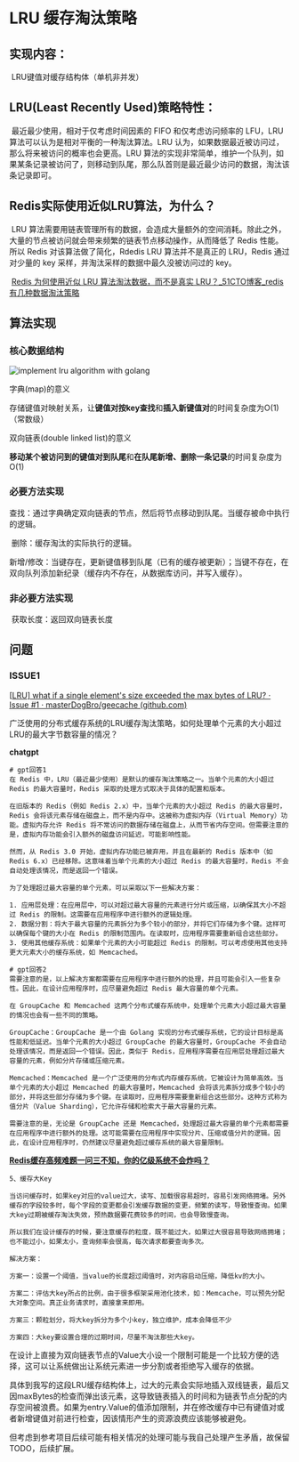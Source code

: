 # LRU 缓存淘汰策略

## 实现内容：

​	LRU键值对缓存结构体（单机非并发）

## LRU(Least Recently Used)策略特性：

​	最近最少使用，相对于仅考虑时间因素的 FIFO 和仅考虑访问频率的 LFU，LRU 算法可以认为是相对平衡的一种淘汰算法。LRU 认为，如果数据最近被访问过，那么将来被访问的概率也会更高。LRU 算法的实现非常简单，维护一个队列，如果某条记录被访问了，则移动到队尾，那么队首则是最近最少访问的数据，淘汰该条记录即可。

## Redis实际使用**近似LRU算法**，为什么？

​	LRU 算法需要用链表管理所有的数据，会造成大量额外的空间消耗。除此之外，大量的节点被访问就会带来频繁的链表节点移动操作，从而降低了 Redis 性能。所以 Redis 对该算法做了简化，Rdedis LRU 算法并不是真正的 LRU，Redis 通过对少量的 key 采样，并淘汰采样的数据中最久没被访问过的 key。

​	[Redis 为何使用近似 LRU 算法淘汰数据，而不是真实 LRU？_51CTO博客_redis有几种数据淘汰策略](https://blog.51cto.com/MageByte/5286087)

## 算法实现

### 核心数据结构

![implement lru algorithm with golang](https://tuchuang-1318639513.cos.ap-beijing.myqcloud.com/images/202310131356092.jpeg)

字典(map)的意义

​	存储键值对映射关系，让**键值对按key查找**和**插入新键值对**的时间复杂度为O(1)（常数级）

双向链表(double linked list)的意义

​	**移动某个被访问到的键值对到队尾**和**在队尾新增、删除一条记录**的时间复杂度为O(1)

### 必要方法实现

​	查找：通过字典确定双向链表的节点，然后将节点移动到队尾。当缓存被命中执行的逻辑。

​	删除：缓存淘汰的实际执行的逻辑。

​	新增/修改：当键存在，更新键值移到队尾（已有的缓存被更新）；当键不存在，在双向队列添加新纪录（缓存内不存在，从数据库访问，并写入缓存）。

### 非必要方法实现

​	获取长度：返回双向链表长度

## 问题

### ISSUE1

[[LRU\] what if a single element's size exceeded the max bytes of LRU? · Issue #1 · masterDogBro/geecache (github.com)](https://github.com/masterDogBro/geecache/issues/1)

广泛使用的分布式缓存系统的LRU缓存淘汰策略，如何处理单个元素的大小超过LRU的最大字节数容量的情况？

**chatgpt**

```
# gpt回答1
在 Redis 中，LRU（最近最少使用）是默认的缓存淘汰策略之一。当单个元素的大小超过 Redis 的最大容量时，Redis 采取的处理方式取决于具体的配置和版本。

在旧版本的 Redis（例如 Redis 2.x）中，当单个元素的大小超过 Redis 的最大容量时，Redis 会将该元素存储在磁盘上，而不是内存中。这被称为虚拟内存（Virtual Memory）功能。虚拟内存允许 Redis 将不常访问的数据存储在磁盘上，从而节省内存空间。但需要注意的是，虚拟内存功能会引入额外的磁盘访问延迟，可能影响性能。

然而，从 Redis 3.0 开始，虚拟内存功能已被弃用，并且在最新的 Redis 版本中（如 Redis 6.x）已经移除。这意味着当单个元素的大小超过 Redis 的最大容量时，Redis 不会自动处理该情况，而是返回一个错误。

为了处理超过最大容量的单个元素，可以采取以下一些解决方案：

1. 应用层处理：在应用层中，可以对超过最大容量的元素进行分片或压缩，以确保其大小不超过 Redis 的限制。这需要在应用程序中进行额外的逻辑处理。
2. 数据分割：将大于最大容量的元素拆分为多个较小的部分，并将它们存储为多个键。这样可以确保每个键的大小在 Redis 的限制范围内。在读取时，应用程序需要重新组合这些部分。
3. 使用其他缓存系统：如果单个元素的大小可能超过 Redis 的限制，可以考虑使用其他支持更大元素大小的缓存系统，如 Memcached。

# gpt回答2
需要注意的是，以上解决方案都需要在应用程序中进行额外的处理，并且可能会引入一些复杂性。因此，在设计应用程序时，应尽量避免超过 Redis 最大容量的单个元素。

在 GroupCache 和 Memcached 这两个分布式缓存系统中，处理单个元素大小超过最大容量的情况也会有一些不同的策略。

GroupCache：GroupCache 是一个由 Golang 实现的分布式缓存系统，它的设计目标是高性能和低延迟。当单个元素的大小超过 GroupCache 的最大容量时，GroupCache 不会自动处理该情况，而是返回一个错误。因此，类似于 Redis，应用程序需要在应用层处理超过最大容量的元素，例如分片存储或压缩元素。

Memcached：Memcached 是一个广泛使用的分布式内存缓存系统，它被设计为简单高效。当单个元素的大小超过 Memcached 的最大容量时，Memcached 会将该元素拆分成多个较小的部分，并将这些部分存储为多个键。在读取时，应用程序需要重新组合这些部分。这种方式称为值分片（Value Sharding），它允许存储和检索大于最大容量的元素。

需要注意的是，无论是 GroupCache 还是 Memcached，处理超过最大容量的单个元素都需要在应用程序中进行额外的处理。这可能需要在应用程序中实现分片、压缩或值分片的逻辑。因此，在设计应用程序时，仍然建议尽量避免超过缓存系统的最大容量限制。
```

**[Redis缓存高频难题一问三不知，你的亿级系统不会炸吗？](https://dbaplus.cn/news-158-3888-1.html)**

```
5、缓存大Key

当访问缓存时，如果key对应的value过大，读写、加载很容易超时，容易引发网络拥堵。另外缓存的字段较多时，每个字段的变更都会引发缓存数据的变更，频繁的读写，导致慢查询。如果大key过期被缓存淘汰失效，预热数据要花费较多的时间，也会导致慢查询。

所以我们在设计缓存的时候，要注意缓存的粒度，既不能过大，如果过大很容易导致网络拥堵；也不能过小，如果太小，查询频率会很高，每次请求都要查询多次。

解决方案：

方案一：设置一个阈值，当value的长度超过阈值时，对内容启动压缩，降低kv的大小。

方案二：评估大key所占的比例，由于很多框架采用池化技术，如：Memcache，可以预先分配大对象空间。真正业务请求时，直接拿来即用。

方案三：颗粒划分，将大key拆分为多个小key，独立维护，成本会降低不少

方案四：大key要设置合理的过期时间，尽量不淘汰那些大key。
```

在设计上直接为双向链表节点的Value大小设一个限制可能是一个比较方便的选择，这可以让系统做出让系统元素进一步分割或者拒绝写入缓存的依据。

具体到我写的这段LRU缓存结构体上，过大的元素会实际地插入双线链表，最后又因maxBytes的检查而弹出该元素，这导致链表插入的时间和为链表节点分配的内存空间被浪费。如果为entry.Value的值添加限制，并在修改缓存中已有键值对或者新增键值对前进行检查，因该情形产生的资源浪费应该能够被避免。

但考虑到参考项目后续可能有相关情况的处理可能与我自己处理产生矛盾，故保留TODO，后续扩展。